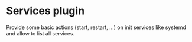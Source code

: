 # Services plugin

Provide some basic actions (start, restart, ...) on init services like systemd and allow to list all services.
